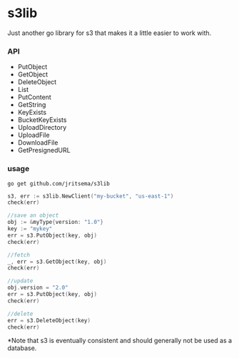 # s3lib

Just another go library for s3 that makes it a little easier to work with.


### API

- PutObject
- GetObject
- DeleteObject
- List
- PutContent
- GetString
- KeyExists
- BucketKeyExists
- UploadDirectory
- UploadFile
- DownloadFile
- GetPresignedURL


### usage

```
go get github.com/jritsema/s3lib
```

```go
s3, err := s3lib.NewClient("my-bucket", "us-east-1")
check(err)

//save an object
obj := &myType{version: "1.0"}
key := "mykey"
err = s3.PutObject(key, obj)
check(err)

//fetch
_, err = s3.GetObject(key, obj)
check(err)

//update
obj.version = "2.0"
err = s3.PutObject(key, obj)
check(err)

//delete
err = s3.DeleteObject(key)
check(err)
```

*Note that s3 is eventually consistent and should generally not be used as a database.
